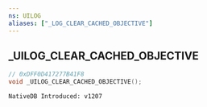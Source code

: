 ```yaml
---
ns: UILOG
aliases: ["_LOG_CLEAR_CACHED_OBJECTIVE"]
---
```

## _UILOG_CLEAR_CACHED_OBJECTIVE

```c
// 0xDFF0D417277B41F8
void _UILOG_CLEAR_CACHED_OBJECTIVE();
```

```
NativeDB Introduced: v1207
```

